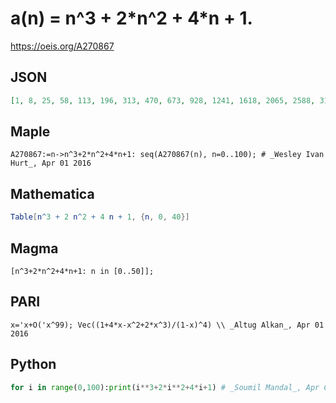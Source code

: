 # a\(n\) \= n^3 \+ 2\*n^2 \+ 4\*n \+ 1\.
https://oeis.org/A270867
## JSON
```JSON
[1, 8, 25, 58, 113, 196, 313, 470, 673, 928, 1241, 1618, 2065, 2588, 3193, 3886, 4673, 5560, 6553, 7658, 8881, 10228, 11705, 13318, 15073, 16976, 19033, 21250, 23633, 26188, 28921, 31838, 34945, 38248, 41753, 45466, 49393, 53540, 57913, 62518, 67361, 72448]
```
## Maple
```Maple
A270867:=n->n^3+2*n^2+4*n+1: seq(A270867(n), n=0..100); # _Wesley Ivan Hurt_, Apr 01 2016
```
## Mathematica
```Mathematica
Table[n^3 + 2 n^2 + 4 n + 1, {n, 0, 40}]
```
## Magma
```Magma
[n^3+2*n^2+4*n+1: n in [0..50]];
```
## PARI
```PARI
x='x+O('x^99); Vec((1+4*x-x^2+2*x^3)/(1-x)^4) \\ _Altug Alkan_, Apr 01 2016
```
## Python
```Python
for i in range(0,100):print(i**3+2*i**2+4*i+1) # _Soumil Mandal_, Apr 02 2016
```
